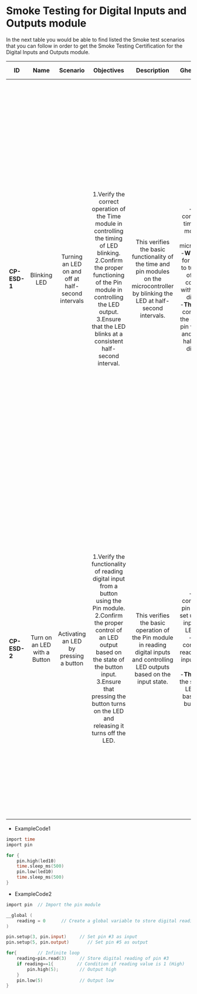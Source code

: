 # Smoke Testing for Digital Inputs and Outputs module

In the next table you would be able to find listed the Smoke test scenarios that you can follow in order to get the Smoke Testing Certification for the Digital Inputs and Outputs module.

  
| ID            | Name                         | Scenario                                           | Objectives                                                                                                                                                                                                                                                                   | Description                                                                                                                            | Gherkin Steps                                                                                                                                                                                                                                                                      | Steps                                                                                                                                                                                                                                                                                                                                                                                                                                                                                                                                                                                                                                                                                                                                                                                                                                                     | Expected results                                                                                                                                                                                                                                                                                                                                                                                                                                     | Code Example |
| ------------- | :------:                     | :------:                                           | :------:                                                                                                                                                                                                                                                                     | :------:                                                                                                                               | :------:                                                                                                                                                                                                                                                                           | :------:                                                                                                                                                                                                                                                                                                                                                                                                                                                                                                                                                                                                                                                                                                                                                                                                                                                  | :------:                                                                                                                                                                                                                                                                                                                                                                                                                                             | :------:     |
| **CP-ESD-1**  | Blinking LED                 | Turning an LED on and off at half-second intervals | 1.Verify the correct operation of the Time module in controlling the timing of LED blinking. <br>2.Confirm the proper functioning of the Pin module in controlling the LED output. <br>3.Ensure that the LED blinks at a consistent half-second interval.                    | This verifies the basic functionality of the time and pin modules on the microcontroller by blinking the LED at half-second intervals. | -**Given** I configure the time and pin modules on the microcontroller <br>-**When** I run a for loop code to turn on and off the pin configured within 500 ms difference <br>-**Then** The led connected to the configured pin will turn on and off with a half-second difference | 1.**Setup Hardware**: Connect the LED to the microcontroller's pin, ensuring proper wiring and connections.<br>2.**Configure Time and Pin Modules**: Set up the microcontroller environment to include the necessary Time and Pin modules. This may involve importing the required libraries or ensuring they are properly configured within the development environment.<br>3.**Load the Code**: Copy the provided code snippet into the microcontroller's development environment or IDE.<br>4.**Compile/Upload**: Compile the code if necessary and upload it to the microcontroller. Ensure that the upload process completes without errors.<br>5.**Run the Code**: Execute the uploaded code on the microcontroller. This may involve pressing a button or issuing a command, depending on the specific development environment and hardware setup. | 1.**Observe LED Behavior**: Watch the LED connected to the configured pin on the microcontroller. It should start blinking on and off at half-second intervals. <br> 2.**Verify Timing and Pin Control**: Ensure that the blinking pattern matches the expected behavior described in the test objectives. The LED should turn on for approximately 500 milliseconds and then turn off for the same duration, creating a half-second interval blink. | ExampleCode1 |
| **CP-ESD-2**  | Turn on an LED with a Button | Activating an LED by pressing a button             | 1.Verify the functionality of reading digital input from a button using the Pin module. <br>2.Confirm the proper control of an LED output based on the state of the button input. <br>3.Ensure that pressing the button turns on the LED and releasing it turns off the LED. | This verifies the basic operation of the Pin module in reading digital inputs and controlling LED outputs based on the input state.     | -**Given** I configure the pin module to set up a button input and an LED output <br>-**When** I continuously read the digital input from the button <br>-**Then** I toggle the state of the LED output based on the button input                                                  | 1.**Setup Hardware**: Connect the button and LED to the microcontroller's pins, ensuring proper wiring and connections. <br>2.**Configure Pin Module**: Set up the microcontroller environment to include the necessary Pin module for button and LED control.<br>3.**Load the Code**: Copy the provided code snippet into the microcontroller's development environment or IDE.  <br>4.**Compile/Upload**: Compile the code if necessary and upload it to the microcontroller. Ensure that the upload process completes without errors.<br>5.**Run the Code**: Execute the uploaded code on the microcontroller. This may involve pressing a button or issuing a command, depending on the specific development environment and hardware setup.                                                                                                          | 1.**Observe LED Behavior**: Pressing the button should turn on the LED, and releasing it should turn off the LED.<br>2.**Verify Button Input**: Ensure that the LED state changes accurately according to the button press and release. The LED should remains on as long as the button is held down and turns off when the button is released.                                                                                                      | ExampleCode2 |

-   ExampleCode1
```v
import time
import pin

for {
	pin.high(led10)
	time.sleep_ms(500)
	pin.low(led10)
	time.sleep_ms(500)
}
```
-   ExampleCode2
```v
import pin  // Import the pin module

__global (
    reading = 0      // Create a global variable to store digital reading
)    

pin.setup(3, pin.input)     // Set pin #3 as input
pin.setup(5, pin.output)       // Set pin #5 as output

for{        // Infinite loop
    reading=pin.read(3)     // Store digital reading of pin #3
    if reading==1{         // Condition if reading value is 1 (High)
        pin.high(5);        // Output high
    }
    pin.low(5)              // Output low 
}
```